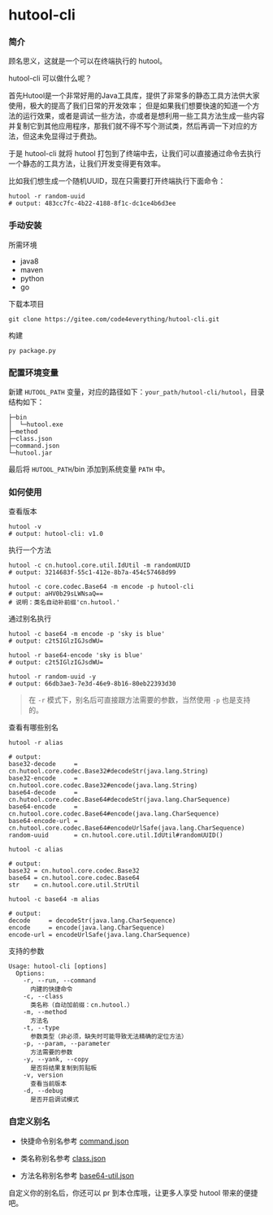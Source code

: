 # hutool-cli

### 简介

顾名思义，这就是一个可以在终端执行的 hutool。

hutool-cli 可以做什么呢？

首先Hutool是一个非常好用的Java工具库，提供了非常多的静态工具方法供大家使用，极大的提高了我们日常的开发效率；
但是如果我们想要快速的知道一个方法的运行效果，或者是调试一些方法，亦或者是想利用一些工具方法生成一些内容并复制它到其他应用程序，那我们就不得不写个测试类，然后再调一下对应的方法，但这未免显得过于费劲。

于是 hutool-cli 就将 hutool 打包到了终端中去，让我们可以直接通过命令去执行一个静态的工具方法，让我们开发变得更有效率。

比如我们想生成一个随机UUID，现在只需要打开终端执行下面命令：

```shell
hutool -r random-uuid
# output: 483cc7fc-4b22-4188-8f1c-dc1ce4b6d3ee
```

### 手动安装

所需环境

- java8
- maven
- python
- go

下载本项目

```shell
git clone https://gitee.com/code4everything/hutool-cli.git
```

构建

```shell
py package.py
```

### 配置环境变量

新建 `HUTOOL_PATH` 变量，对应的路径如下：`your_path/hutool-cli/hutool`，目录结构如下：

```text
├─bin
│  └─hutool.exe
├─method
├─class.json
├─command.json
└─hutool.jar
```

最后将 `HUTOOL_PATH`/bin 添加到系统变量 `PATH` 中。

### 如何使用

查看版本

```shell
hutool -v
# output: hutool-cli: v1.0
```

执行一个方法

```shell
hutool -c cn.hutool.core.util.IdUtil -m randomUUID
# output: 3214683f-55c1-412e-8b7a-454c57468d99

hutool -c core.codec.Base64 -m encode -p hutool-cli
# output: aHV0b29sLWNsaQ==
# 说明：类名自动补前缀'cn.hutool.'
```

通过别名执行

```shell
hutool -c base64 -m encode -p 'sky is blue'
# output: c2t5IGlzIGJsdWU=

hutool -r base64-encode 'sky is blue'
# output: c2t5IGlzIGJsdWU=

hutool -r random-uuid -y
# output: 66db3ae3-7e3d-46e9-8b16-80eb22393d30
```

> 在 `-r` 模式下，别名后可直接跟方法需要的参数，当然使用 `-p` 也是支持的。

查看有哪些别名

```shell
hutool -r alias

# output:
base32-decode     = cn.hutool.core.codec.Base32#decodeStr(java.lang.String)
base32-encode     = cn.hutool.core.codec.Base32#encode(java.lang.String)
base64-decode     = cn.hutool.core.codec.Base64#decodeStr(java.lang.CharSequence)
base64-encode     = cn.hutool.core.codec.Base64#encode(java.lang.CharSequence)
base64-encode-url = cn.hutool.core.codec.Base64#encodeUrlSafe(java.lang.CharSequence)
random-uuid       = cn.hutool.core.util.IdUtil#randomUUID()
```

```shell
hutool -c alias

# output:
base32 = cn.hutool.core.codec.Base32
base64 = cn.hutool.core.codec.Base64
str    = cn.hutool.core.util.StrUtil
```

```shell
hutool -c base64 -m alias

# output:
decode     = decodeStr(java.lang.CharSequence)
encode     = encode(java.lang.CharSequence)
encode-url = encodeUrlSafe(java.lang.CharSequence)
```

支持的参数

```text
Usage: hutool-cli [options]
  Options:
    -r, --run, --command
      内建的快捷命令
    -c, --class
      类名称（自动加前缀：cn.hutool.）
    -m, --method
      方法名
    -t, --type
      参数类型（非必须，缺失时可能导致无法精确的定位方法）
    -p, --param, --parameter
      方法需要的参数
    -y, --yank, --copy
      是否将结果复制到剪贴板
    -v, version
      查看当前版本
    -d, --debug
      是否开启调试模式
```

### 自定义别名

- 快捷命令别名参考 [command.json](/hutool/command.json)

- 类名称别名参考 [class.json](/hutool/class.json)

- 方法名称别名参考 [base64-util.json](/hutool/method/base64-util.json)

自定义你的别名后，你还可以 pr 到本仓库哦，让更多人享受 hutool 带来的便捷吧。
